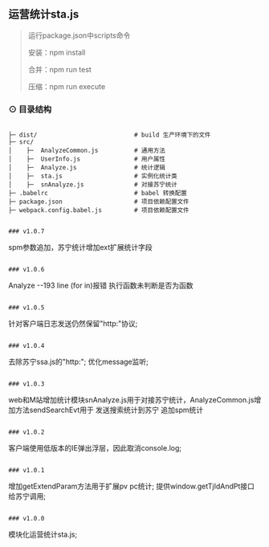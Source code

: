 ## 运营统计sta.js
>   运行package.json中scripts命令
>
>   安装：npm install
>
>   合并：npm run test
>
>   压缩：npm run execute

### ⊙ 目录结构

```

├─ dist/                           # build 生产环境下的文件
├─ src/
│    ├─  AnalyzeCommon.js          # 通用方法
│    ├─  UserInfo.js               # 用户属性
│    ├─  Analyze.js                # 统计逻辑
│    ├─  sta.js                    # 实例化统计类
│    ├─  snAnalyze.js              # 对接苏宁统计
├─ .babelrc                        # babel 转换配置
├─ package.json                    # 项目依赖配置文件
├─ webpack.config.babel.js         # 项目依赖配置文件


### v1.0.7
```
spm参数追加，苏宁统计增加ext扩展统计字段
```

### v1.0.6
```
Analyze --193 line (for in)报错  执行函数未判断是否为函数
```

### v1.0.5
```
针对客户端日志发送仍然保留"http:"协议;
```

### v1.0.4
```
去除苏宁ssa.js的"http:";
优化message监听;
```

### v1.0.3
```
web和M站增加统计模块snAnalyze.js用于对接苏宁统计，AnalyzeCommon.js增加方法sendSearchEvt用于
发送搜索统计到苏宁
追加spm统计
```

### v1.0.2
```
客户端使用低版本的IE弹出浮层，因此取消console.log;
```

### v1.0.1  
```
增加getExtendParam方法用于扩展pv pc统计;
提供window.getTjIdAndPt接口给苏宁调用;
```

### v1.0.0  
```
模块化运营统计sta.js;
```